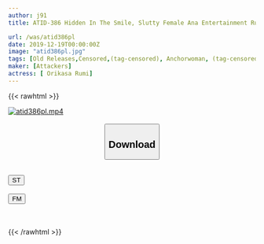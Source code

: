 ```yaml
---
author: j91
title: ATID-386 Hidden In The Smile, Slutty Female Ana Entertainment Rumi Orikasa

url: /was/atid386pl
date: 2019-12-19T00:00:00Z
image: "atid386pl.jpg"
tags: [Old Releases,Censored,(tag-censored), Anchorwoman, (tag-censored) ]
maker: [Attackers]
actress: [ Orikasa Rumi]
---
```



{{< rawhtml >}}

<div class="video" data-videoid="9vaeKGLelYcaz9P">
    <a href="javascript:;">
        <img src="/was/atid386pl/atid386pl.jpg" width="WIDTH" height="HEIGHT" alt="atid386pl.mp4" loading="lazy">
    </a>
</div>

<script type="text/javascript" src="https://j91.asia/asset/on-demand-st.js"></script>

<br>
  <link rel="stylesheet" href="https://j91.asia/asset/bs5.css">
  
  <center>
  <button class="btn btn-primary" type="button" data-bs-toggle="collapse" data-bs-target=".multi-collapse" aria-expanded="false" aria-controls="multiCollapseExample1 multiCollapseExample2"><h2>Download</h2></button></center>
</p>
<div class="row">
  <div class="col">
    <div class="collapse multi-collapse" id="multiCollapseExample1">
      <div class="card card-body">
	      	      <br>
<div class="buttons">  
<a href="https://streamtape.to/v/9vaeKGLelYcaz9P" target="_blank"><button class="btn-hover color-3"><i class="fa fa-download"></i> ST</button></a></div>
    </div>
  </div>
</div>
  <div class="col">
    <div class="collapse multi-collapse" id="multiCollapseExample2">
      <div class="card card-body">
	      <br>
<div class="buttons">
    <a href="https://filemoon.sx/d/p8nzdvgxe8r8" target="_blank"><button class="btn-hover color-8"><i class="fa fa-download"></i> FM</button></a></div>
<br><br>
      </div>
    </div>
  </div>
</div>

{{< /rawhtml >}}
